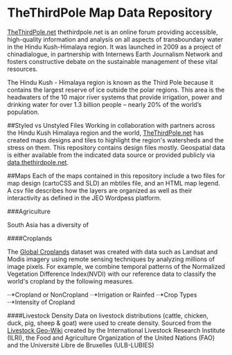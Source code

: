 # TheThirdPole Map Data Repository
[TheThirdPole.net](http://thethirdpole.net) thethirdpole.net is an online forum providing accessible, high-quality information and analysis on all aspects of transboundary water in the Hindu Kush-Himalaya region. It was launched in 2009  as a project of chinadialogue, in partnership with Internews Earth Journalism Network and fosters constructive debate on the sustainable management of these vital resources. 

The Hindu Kush - Himalaya region is known as the Third Pole because it contains the largest reserve of ice outside the polar regions. This area is the headwaters of the 10 major river systems that provide irrigation, power and drinking water for over 1.3 billion people – nearly 20% of the world’s population. 

##Styled vs Unstyled Files
Working in collaboration with partners across the Hindu Kush Himalaya region and the world, [TheThirdPole.net](http://thethirdpole.net) has created maps designs and tiles to highlight the region's watersheds and the stress on them. This repository contains design files mostly. Geospatial data is either available from the indicated data source or provided publicly via [data.thethirdpole.net](http://data.thethirdpole.net). 

##Maps
Each of the maps contained in this repository include a two files for map design (cartoCSS and SLD) an mbtiles file, and an HTML map legend. A csv file describes how the layers are organized as well as their interactivity as defined in the JEO Wordpess platform.   


###Agriculture 

South Asia has a diversity of 

####Croplands

The [Global Croplands](https://croplands.org/) dataset was created with data such as Landsat and Modis imagery using remote sensing techniques by analyzing millions of image pixels. For example, we combine temporal patterns of the Normalized Vegetation Difference Index(NVDI) with our reference data to classify the world's cropland by the following measures.

⋅⋅*Cropland or NonCropland
⋅⋅*Irrigation or Rainfed
⋅⋅*Crop Types
⋅⋅*Intensity of Cropland

####Livestock Density
Data on livestock distributions (cattle, chicken, duck, pig, sheep & goat) were used to create  density. Sourced from the [Livestock Geo-Wiki](http://livestock.geo-wiki.org/) created by the International Livestock Research Institute (ILRI), the Food and Agriculture Organization of the United Nations (FAO) and the Université Libre de Bruxelles (ULB-LUBIES)

